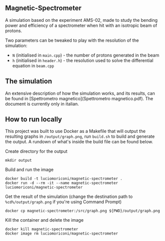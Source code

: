## Magnetic-Spectrometer 
A simulation based on the experiment AMS-02, made to study the bending power and efficiency of a spectrometer when hit with an isotropic beam of protons.

Two parameters can be tweaked to play with the resolution of the simulation:
- `N` (initialised in `main.cpp`) - the number of protons generated in the beam
- `h` (initialised in `header.h`) - the resolution used to solve the differential equation in `beam.cpp`

## The simulation

An extensive description of how the simulation works, and its results, can be found in [Spettrometro magnetico](Spettrometro magnetico.pdf). The document is currently only in italian.

## How to run locally
This project was built to use Docker as a Makefile that will output the resulting graphs in `/output/graph.png`, run `build.sh` to build and generate the output. A rundown of what's inside the build file can be found below.

Create directory for the output
```
mkdir output
```
Build and run the image
```
docker build -t luciomoriconi/magnetic-spectrometer .
docker run -d --rm -it --name magnetic-spectrometer luciomoriconi/magnetic-spectrometer
```
Get the result of the simulation (change the destination path to `%cd%/output/graph.png` if you're using Command Prompt)
```
docker cp magnetic-spectrometer:/src/graph.png ${PWD}/output/graph.png
```
Kill the container and delete the image
```
docker kill magnetic-spectrometer
docker image rm luciomoriconi/magnetic-spectrometer
```
